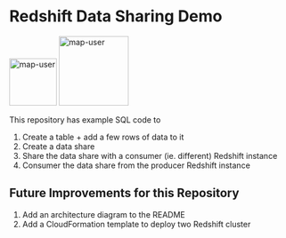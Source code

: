 # Redshift Data Sharing Demo

<img width="85" alt="map-user" src="https://img.shields.io/badge/views-071-green"> <img width="125" alt="map-user" src="https://img.shields.io/badge/unique visits-017-green">

This repository has example SQL code to

1. Create a table + add a few rows of data to it
2. Create a data share
3. Share the data share with a consumer (ie. different) Redshift instance
4. Consumer the data share from the producer Redshift instance

## Future Improvements for this Repository

1. Add an architecture diagram to the README
2. Add a CloudFormation template to deploy two Redshift cluster
